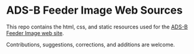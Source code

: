 # ADS-B Feeder Image Web Sources

This repo contains the html, css, and static resources used for the [ADS-B Feeder Image web site](https://adsb.im/home).

Contributions, suggestions, corrections, and additions are welcome.
